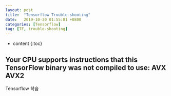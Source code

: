```yaml
---
layout: post
title:  "Tensorflow Trouble-shooting"
date:   2019-10-30 01:55:01 +0800
categories: [Tensorflow]
tag: [TF, trouble-shooting]
---
```


* content
{:toc}



Your CPU supports instructions that this TensorFlow binary was not compiled to use: AVX AVX2
------------------------

Tensorflow 학습 




[jekyll]:      http://jekyllrb.com
[jekyll-gh]:   https://github.com/jekyll/jekyll
[jekyll-help]: https://github.com/jekyll/jekyll-help

